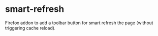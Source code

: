 smart-refresh
=============

Firefox addon to add a toolbar button for smart refresh the page (without triggering cache reload).